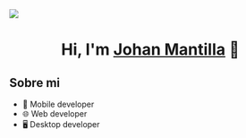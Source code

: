 <img src="https://i.imgur.com/Hx1nIVt.png">

<div align="center">
<h1 align="center">Hi, I'm <a href="https://linktr.ee/Johan.Mantilla">Johan Mantilla</a> 👋</h1>
</div>

## Sobre mi

- 📲 Mobile developer
- 🌐 Web developer
- 🖥️ Desktop developer
<br>
